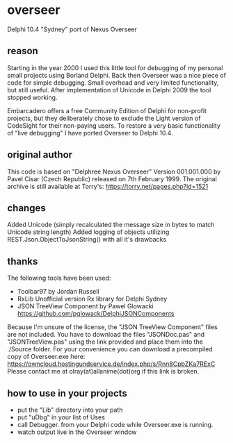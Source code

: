 # overseer
Delphi 10.4 "Sydney" port of Nexus Overseer

## reason
Starting in the year 2000 I used this little tool for debugging of my personal small projects using Borland Delphi. Back then Overseer was a nice piece of code for simple debugging. Small overhead and very limited functionality, but still useful. After implementation of Unicode in Delphi 2009 the tool stopped working.

Embarcadero offers a free Community Edition of Delphi for non-profit projects, but they deliberately chose to exclude the Light version of CodeSight for their non-paying users.
To restore a very basic functionality of "live debugging" I have ported Overseer to Delphi 10.4.

## original author
This code is based on "Delphree Nexus Overseer" Version 001.001.000 by Pavel Cisar (Czech Republic) released on 7th February 1999.
The original archive is still available at Torry's: https://torry.net/pages.php?id=1521

## changes
Added Unicode (simply recalculated the message size in bytes to match Unicode string length)
Added logging of objects utilizing REST.Json.ObjectToJsonString() with all it's drawbacks

## thanks
The following tools have been used:

- Toolbar97 by Jordan Russell
- RxLib Unofficial version Rx library for Delphi Sydney
- JSON TreeView Component by Pawel Glowacki https://github.com/pglowack/DelphiJSONComponents

Because I'm unsure of the license, the "JSON TreeView Component" files are not included. 
You have to download the files "JSONDoc.pas" and "JSONTreeView.pas" using the link provided and place them into the ./Source folder.
For your convenience you can download a precompiled copy of Overseer.exe here: https://owncloud.hostingundservice.de/index.php/s/Rnn8CpbZKa7RExC
Please contact me at olray(at)allanime(dot)org if this link is broken.

## how to use in your projects
- put the "Lib" directory into your path
- put "uDbg" in your list of Uses
- call Debugger.<function> from your Delphi code while Overseer.exe is running.
- watch output live in the Overseer window
